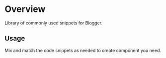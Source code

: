 <!--
@@@title:Overview@@@
@@@description:Library of commonly used snippets for Blogger.@@@
@@@section:Snippets@@@
@@@subsection:None@@@
-->

# Overview

Library of commonly used snippets for Blogger.


## Usage

Mix and match the code snippets as needed to create component you need.
